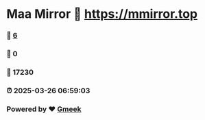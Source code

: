 # Maa Mirror :link: https://mmirror.top 
### :page_facing_up: [6](https://mmirror.top/tag.html) 
### :speech_balloon: 0 
### :hibiscus: 17230 
### :alarm_clock: 2025-03-26 06:59:03 
### Powered by :heart: [Gmeek](https://github.com/Meekdai/Gmeek)
